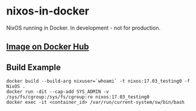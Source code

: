 # nixos-in-docker
NixOS running in Docker. In development - not for production.

## [Image on Docker Hub](https://hub.docker.com/r/bbarker/nixos/)

## Build Example
```
docker build --build-arg nixuser=`whoami` -t nixos:17.03_testing0 -f NixOS .
docker run -dit --cap-add SYS_ADMIN -v /sys/fs/cgroup:/sys/fs/cgroup:ro nixos:17.03_testing0
docker exec -it <container_id> /var/run/current-system/sw/bin/bash
```
